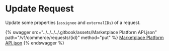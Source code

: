 # Update Request

Update some properties (`assignee` and `externalIDs`) of a request.

{% swagger src="../../../../.gitbook/assets/Marketplace Platform API.json" path="/v1/commerce/requests/{id}" method="put" %}
[Marketplace Platform API.json](<../../../../.gitbook/assets/Marketplace Platform API.json>)
{% endswagger %}
